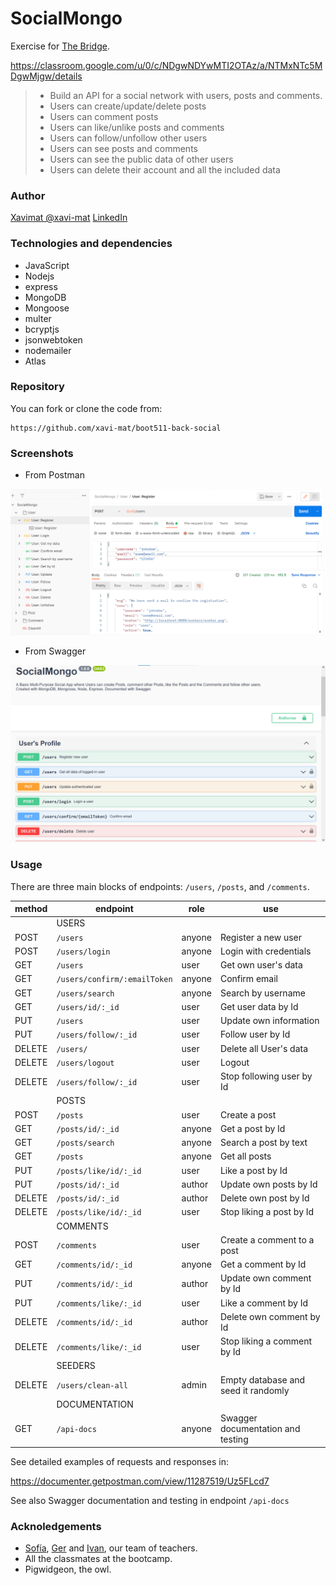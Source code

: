 # SocialMongo

Exercise for [The Bridge](https://thebridge.tech).

https://classroom.google.com/u/0/c/NDgwNDYwMTI2OTAz/a/NTMxNTc5MDgwMjgw/details

> * Build an API for a social network with users, posts and comments.
> * Users can create/update/delete posts
> * Users can comment posts
> * Users can like/unlike posts and comments
> * Users can follow/unfollow other users
> * Users can see posts and comments
> * Users can see the public data of other users
> * Users can delete their account and all the included data

### Author

[Xavimat @xavi-mat](@xavi-mat) [LinkedIn](https://www.linkedin.com/in/xavier-matoses/)

### Technologies and dependencies
* JavaScript
* Nodejs
* express
* MongoDB
* Mongoose
* multer
* bcryptjs
* jsonwebtoken
* nodemailer
* Atlas

### Repository
You can fork or clone the code from:
```
https://github.com/xavi-mat/boot511-back-social
```

### Screenshots
* From Postman

![Screenshot from postman](./docs/postman.png)

* From Swagger

![Screenshot from swagger](./docs/swagger.png)

### Usage
There are three main blocks of endpoints: `/users`, `/posts`, and `/comments`.

|method|endpoint|role|use|
|------|--------|----|---|
| |USERS| | |
|POST|`/users`|anyone|Register a new user|
|POST|`/users/login`|anyone|Login with credentials|
|GET|`/users`|user|Get own user's data|
|GET|`/users/confirm/:emailToken`|anyone|Confirm email|
|GET|`/users/search`|anyone|Search by username|
|GET|`/users/id/:_id`|user|Get user data by Id|
|PUT|`/users`|user|Update own information|
|PUT|`/users/follow/:_id`|user|Follow user by Id|
|DELETE|`/users/`|user|Delete all User's data|
|DELETE|`/users/logout`|user|Logout|
|DELETE|`/users/follow/:_id`|user|Stop following user by Id|
| |POSTS| | |
|POST|`/posts`|user|Create a post|
|GET|`/posts/id/:_id`|anyone|Get a post by Id|
|GET|`/posts/search`|anyone|Search a post by text|
|GET|`/posts`|anyone|Get all posts|
|PUT|`/posts/like/id/:_id`|user|Like a post by Id|
|PUT|`/posts/id/:_id`|author|Update own posts by Id|
|DELETE|`/posts/id/:_id`|author|Delete own post by Id|
|DELETE|`/posts/like/id/:_id`|user|Stop liking a post by Id|
| |COMMENTS| | |
|POST|`/comments`|user|Create a comment to a post|
|GET|`/comments/id/:_id`|anyone|Get a comment by Id|
|PUT|`/comments/id/:_id`|author|Update own comment by Id|
|PUT|`/comments/like/:_id`|user|Like a comment by Id|
|DELETE|`/comments/id/:_id`|author|Delete own comment by Id|
|DELETE|`/comments/like/:_id`|user|Stop liking a comment by Id|
| |SEEDERS| | |
|DELETE|`/users/clean-all`|admin|Empty database and seed it randomly|
| |DOCUMENTATION| | |
|GET|`/api-docs`|anyone|Swagger documentation and testing|

See detailed examples of requests and responses in:

https://documenter.getpostman.com/view/11287519/Uz5FLcd7

See also Swagger documentation and testing in endpoint `/api-docs`

### Acknoledgements
* [Sofía](https://github.com/SofiaPinilla), [Ger](https://github.com/GeerDev) and [Ivan](https://github.com/ivanpuebla10), our team of teachers.
* All the classmates at the bootcamp.
* Pigwidgeon, the owl.